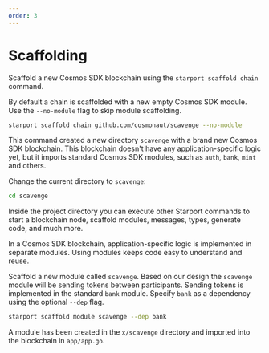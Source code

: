 ```yaml
---
order: 3
---
```


# Scaffolding

Scaffold a new Cosmos SDK blockchain using the `starport scaffold chain` command.

By default a chain is scaffolded with a new empty Cosmos SDK module. Use the `--no-module` flag to skip module scaffolding.

```bash
starport scaffold chain github.com/cosmonaut/scavenge --no-module
```

This command created a new directory `scavenge` with a brand new Cosmos SDK blockchain. This blockchain doesn't have any application-specific logic yet, but it imports standard Cosmos SDK modules, such as `auth`, `bank`, `mint` and others.

Change the current directory to `scavenge`:

```bash
cd scavenge
```

Inside the project directory you can execute other Starport commands to start a blockchain node, scaffold modules, messages, types, generate code, and much more.

In a Cosmos SDK blockchain, application-specific logic is implemented in separate modules. Using modules keeps code easy to understand and reuse.

Scaffold a new module called `scavenge`. Based on our design the `scavenge` module will be sending tokens between participants. Sending tokens is implemented in the standard `bank` module. Specify `bank` as a dependency using the optional `--dep` flag.

```bash
starport scaffold module scavenge --dep bank
```

A module has been created in the `x/scavenge` directory and imported into the blockchain in `app/app.go`.
